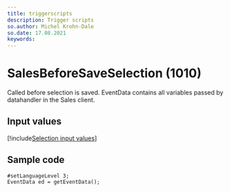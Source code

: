 ```yaml
---
title: triggerscripts
description: Trigger scripts
so.author: Michel Krohn-Dale
so.date: 17.08.2021
keywords:
---
```


# SalesBeforeSaveSelection (1010)

Called before selection is saved. EventData contains all variables passed by datahandler in the Sales client.

## Input values

[!include[Selection input values](includes/selection-var.md)]

## Sample code

```crmscript
#setLanguageLevel 3;
EventData ed = getEventData();

```
